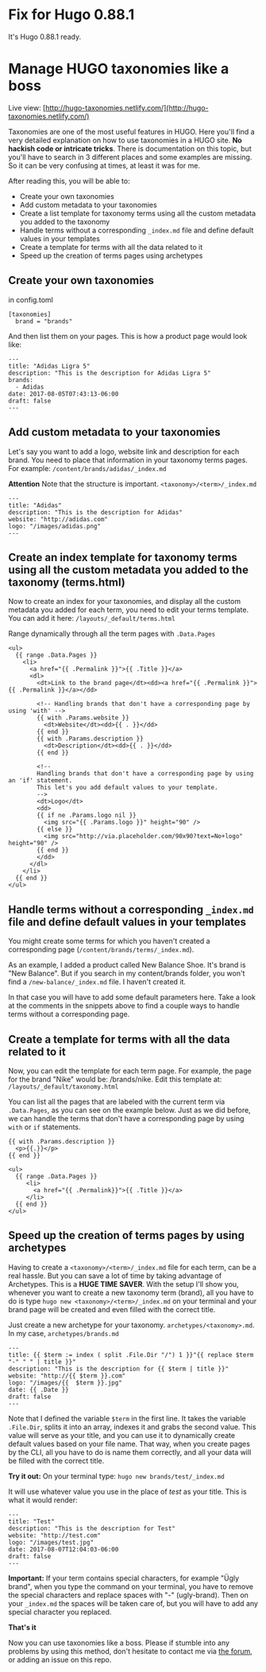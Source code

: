 # Fix for Hugo 0.88.1

It's Hugo 0.88.1 ready.

# Manage HUGO taxonomies like a boss

Live view: [http://hugo-taxonomies.netlify.com/](http://hugo-taxonomies.netlify.com/)

Taxonomies are one of the most useful features in HUGO. Here you'll find a very detailed explanation on how to use taxonomies in a HUGO site. **No hackish code or intricate tricks**. There is documentation on this topic, but you'll have to search in 3 different places and some examples are missing. So it can be very confusing at times, at least it was for me.

After reading this, you will be able to:

- Create your own taxonomies
- Add custom metadata to your taxonomies
- Create a list template for taxonomy terms using all the custom metadata you added to the taxonomy
- Handle terms without a corresponding `_index.md` file and define default values in your templates
- Create a template for terms with all the data related to it
- Speed up the creation of terms pages using archetypes

## Create your own taxonomies

in config.toml

```
[taxonomies]
  brand = "brands"
```

And then list them on your pages. This is how a product page would look like:

```
---
title: "Adidas Ligra 5"
description: "This is the description for Adidas Ligra 5"
brands:
  - Adidas
date: 2017-08-05T07:43:13-06:00
draft: false
---
```

## Add custom metadata to your taxonomies

Let's say you want to add a logo, website link and description for each brand. You need to place that information in your taxonomy terms pages. For example: `/content/brands/adidas/_index.md`

**Attention** Note that the structure is important. `<taxonomy>/<term>/_index.md`

```
---
title: "Adidas"
description: "This is the description for Adidas"
website: "http://adidas.com"
logo: "/images/adidas.png"
---
```

## Create an index template for taxonomy terms using all the custom metadata you added to the taxonomy (terms.html)

Now to create an index for your taxonomies, and display all the custom metadata you added for each term, you need to edit your terms template. You can add it here: `/layouts/_default/terms.html`

Range dynamically through all the term pages with `.Data.Pages`

```
<ul>
  {{ range .Data.Pages }}
    <li>
      <a href="{{ .Permalink }}">{{ .Title }}</a>
      <dl>
        <dt>Link to the brand page</dt><dd><a href="{{ .Permalink }}">{{ .Permalink }}</a></dd>

        <!-- Handling brands that don't have a corresponding page by using 'with' -->
        {{ with .Params.website }}
          <dt>Website</dt><dd>{{ . }}</dd>
        {{ end }}
        {{ with .Params.description }}
          <dt>Description</dt><dd>{{ . }}</dd>
        {{ end }}

        <!--
        Handling brands that don't have a corresponding page by using an 'if' statement.
        This let's you add default values to your template.
        -->
        <dt>Logo</dt>
        <dd>
        {{ if ne .Params.logo nil }}
          <img src="{{ .Params.logo }}" height="90" />
        {{ else }}
          <img src="http://via.placeholder.com/90x90?text=No+logo" height="90" />
        {{ end }}
        </dd>
      </dl>
    </li>
  {{ end }}
</ul>
```

## Handle terms without a corresponding `_index.md` file and define default values in your templates

You might create some terms for which you haven't created a corresponding page (`/content/brands/terms/_index.md`).

As an example, I added a product called New Balance Shoe. It's brand is "New Balance". But if you search in my content/brands folder, you won't find a `/new-balance/_index.md` file. I haven't created it.

In that case you will have to add some default parameters here. Take a look at the comments in the snippets above to find a couple ways to handle terms without a corresponding page.


## Create a template for terms with all the data related to it

Now, you can edit the template for each term page. For example, the page for the brand "Nike" would be: /brands/nike. Edit this template at: `/layouts/_default/taxonomy.html`

You can list all the pages that are labeled with the current term via `.Data.Pages`, as you can see on the example below. Just as we did before, we can handle the terms that don't have a corresponding page by using `with` or `if` statements.

```
{{ with .Params.description }}
  <p>{{.}}</p>
{{ end }}

<ul>
  {{ range .Data.Pages }}
     <li>
       <a href="{{ .Permalink}}">{{ .Title }}</a>
     </li>
  {{ end }}
</ul>
```

## Speed up the creation of terms pages by using archetypes

Having to create a `<taxonomy>/<term>/_index.md` file for each term, can be a real hassle. But you can save a lot of time by taking advantage of Archetypes. This is a **HUGE TIME SAVER**. With the setup I'll show you, whenever you want to create a new taxonomy term (brand), all you have to do is type `hugo new <taxonomy>/<term>/_index.md` on your terminal and your brand page will be created and even filled with the correct title.

Just create a new archetype for your taxonomy. `archetypes/<taxonomy>.md`. In my case, `archetypes/brands.md`

```
---
title: {{ $term := index ( split .File.Dir "/") 1 }}"{{ replace $term "-" " " | title }}"
description: "This is the description for {{ $term | title }}"
website: "http://{{ $term }}.com"
logo: "/images/{{  $term }}.jpg"
date: {{ .Date }}
draft: false
---
```

Note that I defined the variable `$term` in the first line. It takes the variable `.File.Dir`, splits it into an array, indexes it and grabs the second value. This value will serve as your title, and you can use it to dynamically create default values based on your file name. That way, when you create pages by the CLI, all you have to do is name them correctly, and all your data will be filled with the correct title.

**Try it out:**
On your terminal type:
`hugo new brands/test/_index.md`

It will use whatever value you use in the place of *test* as your title. This is what it would render:

```
---
title: "Test"
description: "This is the description for Test"
website: "http://test.com"
logo: "/images/test.jpg"
date: 2017-08-07T12:04:03-06:00
draft: false
---
```

**Important:** If your term contains special characters, for example "Ügly brand", when you type the command on your terminal, you have to remove the special characters and replace spaces with "-" (ugly-brand). Then on your `_index.md` the spaces will be taken care of, but you will have to add any special character you replaced.

**That's it**

Now you can use taxonomies like a boss. Please if stumble into any problems by using this method, don't hesitate to contact me via [the forum](https://discourse.gohugo.io/), or adding an issue on this repo.
